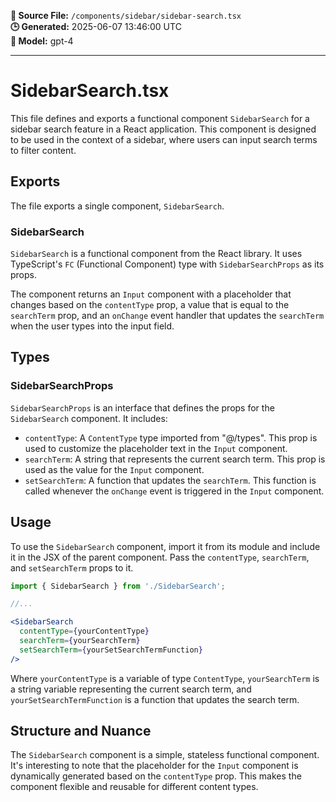 **📄 Source File:** `/components/sidebar/sidebar-search.tsx`  
**🕒 Generated:** 2025-06-07 13:46:00 UTC  
**🤖 Model:** gpt-4

---

# SidebarSearch.tsx

This file defines and exports a functional component `SidebarSearch` for a sidebar search feature in a React application. This component is designed to be used in the context of a sidebar, where users can input search terms to filter content.

## Exports

The file exports a single component, `SidebarSearch`.

### SidebarSearch

`SidebarSearch` is a functional component from the React library. It uses TypeScript's `FC` (Functional Component) type with `SidebarSearchProps` as its props.

The component returns an `Input` component with a placeholder that changes based on the `contentType` prop, a value that is equal to the `searchTerm` prop, and an `onChange` event handler that updates the `searchTerm` when the user types into the input field.

## Types

### SidebarSearchProps

`SidebarSearchProps` is an interface that defines the props for the `SidebarSearch` component. It includes:

- `contentType`: A `ContentType` type imported from "@/types". This prop is used to customize the placeholder text in the `Input` component.
- `searchTerm`: A string that represents the current search term. This prop is used as the value for the `Input` component.
- `setSearchTerm`: A function that updates the `searchTerm`. This function is called whenever the `onChange` event is triggered in the `Input` component.

## Usage

To use the `SidebarSearch` component, import it from its module and include it in the JSX of the parent component. Pass the `contentType`, `searchTerm`, and `setSearchTerm` props to it.

```jsx
import { SidebarSearch } from './SidebarSearch';

//...

<SidebarSearch 
  contentType={yourContentType} 
  searchTerm={yourSearchTerm} 
  setSearchTerm={yourSetSearchTermFunction} 
/>
```

Where `yourContentType` is a variable of type `ContentType`, `yourSearchTerm` is a string variable representing the current search term, and `yourSetSearchTermFunction` is a function that updates the search term.

## Structure and Nuance

The `SidebarSearch` component is a simple, stateless functional component. It's interesting to note that the placeholder for the `Input` component is dynamically generated based on the `contentType` prop. This makes the component flexible and reusable for different content types.